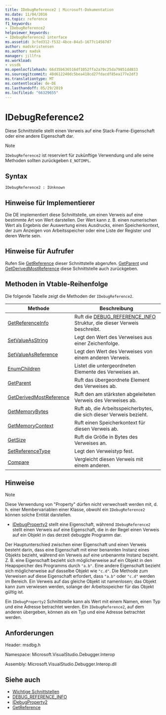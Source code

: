 ```yaml
---
title: IDebugReference2 | Microsoft-Dokumentation
ms.date: 11/04/2016
ms.topic: reference
f1_keywords:
- IDebugReference2
helpviewer_keywords:
- IDebugReference2 interface
ms.assetid: 3cfed312-f532-4bce-84a5-1677c14567d7
author: madskristensen
ms.author: madsk
manager: jillfra
ms.workload:
- vssdk
ms.openlocfilehash: 66d35b636516df1052ffa2a70c25da79851dd833
ms.sourcegitcommit: 40d612240dc5bea418cd27fdacdf85ea177e2df3
ms.translationtype: MT
ms.contentlocale: de-DE
ms.lasthandoff: 05/29/2019
ms.locfileid: "66329655"
---
```

# <a name="idebugreference2"></a>IDebugReference2
Diese Schnittstelle stellt einen Verweis auf eine Stack-Frame-Eigenschaft oder eine andere Eigenschaft dar.

> [!NOTE]
> `IDebugReference2` ist reserviert für zukünftige Verwendung und alle seine Methoden sollten zurückgeben `E_NOTIMPL`.

## <a name="syntax"></a>Syntax

```
IDebugReference2 : IUnknown
```

## <a name="notes-for-implementers"></a>Hinweise für Implementierer
 Die DE implementiert diese Schnittstelle, um einen Verweis auf eine bestimmte Art von Wert darstellen. Der Wert kann z. B. einen numerischen Wert als Ergebnis der Auswertung eines Ausdrucks, einen Speicherkontext, der zum Anzeigen von Arbeitsspeicher oder eine Liste der Register und deren Werte sein.

## <a name="notes-for-callers"></a>Hinweise für Aufrufer
 Rufen Sie [GetReference](../../../extensibility/debugger/reference/idebugproperty2-getreference.md) dieser Schnittstelle abgerufen. [GetParent](../../../extensibility/debugger/reference/idebugreference2-getparent.md) und [GetDerivedMostReference](../../../extensibility/debugger/reference/idebugreference2-getderivedmostreference.md) diese Schnittstelle auch zurückgeben.

## <a name="methods-in-vtable-order"></a>Methoden in Vtable-Reihenfolge
 Die folgende Tabelle zeigt die Methoden der `IDebugReference2`.

|Methode|Beschreibung|
|------------|-----------------|
|[GetReferenceInfo](../../../extensibility/debugger/reference/idebugreference2-getreferenceinfo.md)|Ruft die [DEBUG_REFERENCE_INFO](../../../extensibility/debugger/reference/debug-reference-info.md) Struktur, die dieser Verweis beschreibt.|
|[SetValueAsString](../../../extensibility/debugger/reference/idebugreference2-setvalueasstring.md)|Legt den Wert des Verweises aus einer Zeichenfolge.|
|[SetValueAsReference](../../../extensibility/debugger/reference/idebugreference2-setvalueasreference.md)|Legt den Wert des Verweises von einem anderen Verweis.|
|[EnumChildren](../../../extensibility/debugger/reference/idebugreference2-enumchildren.md)|Listet die untergeordneten Elemente des Verweises an.|
|[GetParent](../../../extensibility/debugger/reference/idebugreference2-getparent.md)|Ruft das übergeordnete Element des Verweises ab.|
|[GetDerivedMostReference](../../../extensibility/debugger/reference/idebugreference2-getderivedmostreference.md)|Ruft den am stärksten abgeleiteten Verweis des Verweises ab.|
|[GetMemoryBytes](../../../extensibility/debugger/reference/idebugreference2-getmemorybytes.md)|Ruft ab, die Arbeitsspeicherbytes, die sich dieser Verweis bezieht.|
|[GetMemoryContext](../../../extensibility/debugger/reference/idebugreference2-getmemorycontext.md)|Ruft einen Speicherkontext für diesen Verweis ab.|
|[GetSize](../../../extensibility/debugger/reference/idebugreference2-getsize.md)|Ruft die Größe in Bytes des Verweises an.|
|[SetReferenceType](../../../extensibility/debugger/reference/idebugreference2-setreferencetype.md)|Legt den Verweistyp fest.|
|[Compare](../../../extensibility/debugger/reference/idebugreference2-compare.md)|Vergleicht diesen Verweis mit einem anderen.|

## <a name="remarks"></a>Hinweise

> [!NOTE]
> Diese Verwendung von "Property" dürfen nicht verwechselt werden mit, d. h. einer Membervariablen einer Klasse, obwohl ein `IDebugReference2` können solche Entität darstellen.

- [IDebugProperty2](../../../extensibility/debugger/reference/idebugproperty2.md) stellt eine Eigenschaft, während `IDebugReference2` stellt einen Verweis auf eine Eigenschaft, die in der Regel einen Verweis auf ein Objekt in das derzeit debuggte Programm dar.

 Der Hauptunterschied zwischen einer Eigenschaft und einen Verweis besteht darin, dass eine Eigenschaft mit einer benannten Instanz eines Objekts bezieht, während ein Verweis auf eine unbenannte Instanz bezieht. Z. B. eine Eigenschaft bezieht sich möglicherweise auf ein Objekt in den Heapspeicher des Programms durch `"a.b"`. Eine andere Eigenschaft bezieht sich möglicherweise auf dasselbe Objekt wie `"c.d"`. Die Methode zum Verweisen auf diese Eigenschaft erfordert, dass `"a.b"` oder `"c.d"` werden im Bereich. Ein Verweis auf das gleiche Objekt ist namenlosen; das Objekt kann zum verwiesen werden, solange der Arbeitsspeicher für das Objekt gültig ist.

 Ein `IDebugProperty2` Schnittstelle kann als Wert mit einem Namen, einen Typ und eine Adresse betrachtet werden. Ein `IDebugReference2`, auf dem anderen übergeben, können als ein Typ und eine Adresse betrachtet werden.

## <a name="requirements"></a>Anforderungen
 Header: msdbg.h

 Namespace: Microsoft.VisualStudio.Debugger.Interop

 Assembly: Microsoft.VisualStudio.Debugger.Interop.dll

## <a name="see-also"></a>Siehe auch
- [Wichtige Schnittstellen](../../../extensibility/debugger/reference/core-interfaces.md)
- [DEBUG_REFERENCE_INFO](../../../extensibility/debugger/reference/debug-reference-info.md)
- [IDebugProperty2](../../../extensibility/debugger/reference/idebugproperty2.md)
- [GetReference](../../../extensibility/debugger/reference/idebugproperty2-getreference.md)